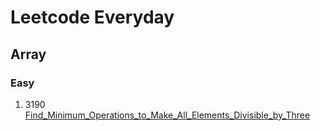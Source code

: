 # Leetcode Everyday


## Array 

### Easy
1. 3190 [Find_Minimum_Operations_to_Make_All_Elements_Divisible_by_Three](https://leetcode.com/problems/find-minimum-operations-to-make-all-elements-divisible-by-three/)   



